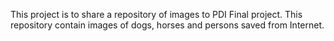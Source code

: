 This project is to share a repository of images to PDI Final project. This repository contain images of dogs, horses and persons saved from Internet.